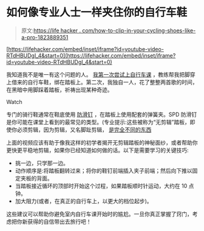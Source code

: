 # 如何像专业人士一样夹住你的自行车鞋

> 原文:[https://life hacker . com/how-to-clip-in-your-cycling-shoes-like-a-pro-1823889351](https://lifehacker.com/how-to-clip-in-your-cycling-shoes-like-a-pro-1823889351)

 [https://lifehacker.com/embed/inset/iframe?id=youtube-video-RTdHBUDgI_4&start=0](https://lifehacker.com/embed/inset/iframe?id=youtube-video-RTdHBUDgI_4&start=0) 

我知道我不是唯一有这个问题的人。 [我第一次尝试上自行车课](https://vitals.lifehacker.com/what-to-know-your-first-time-at-group-cycling-class-1821878105) ，教练帮我把脚穿上借来的自行车鞋，绑在踏板上。第二次，我独自一人，花了整整两首歌的时间，在黑暗中用脚踩着踏板，祈祷出现某种奇迹。

Watch

专门的骑行鞋通常在鞋底使用 [防滑钉](https://spinning.com/guide-to-cycling-shoes/) ，在踏板上使用配套的弹簧夹。SPD 防滑钉是你可能在课堂上看到的最常见的类型。(专业提示:这些被称为“无剪辑”踏板，即使你必须剪辑，因为剪辑，又名脚趾剪辑， [是完全不同的东西](http://www.bike-manual.com/brands/trek/om/hybrid/toe_clips.htm)

上面的视频应该有助于像我这样的初学者揭开无剪辑踏板的神秘面纱，或者帮助你更快更平稳地剪辑，如果你已经知道如何做的话。以下是需要学习的关键技巧:

*   挑一边，只学那一边。
*   动作顺序是:将踏板翻转过来；将你的鞋钉前端插入夹子前端；然后向下推以固定夹板的背面。
*   当踏板接近循环的顶部时开始这个过程，如果踏板顺时针运动，大约在 10 点钟。
*   加大阻力(或者，在真正的自行车上，以更大的档位起步)。

这些建议可以帮助你避免室内自行车课开始时的尴尬。一旦你真正掌握了窍门，考虑把你新获得的自信带出去旅行吧！